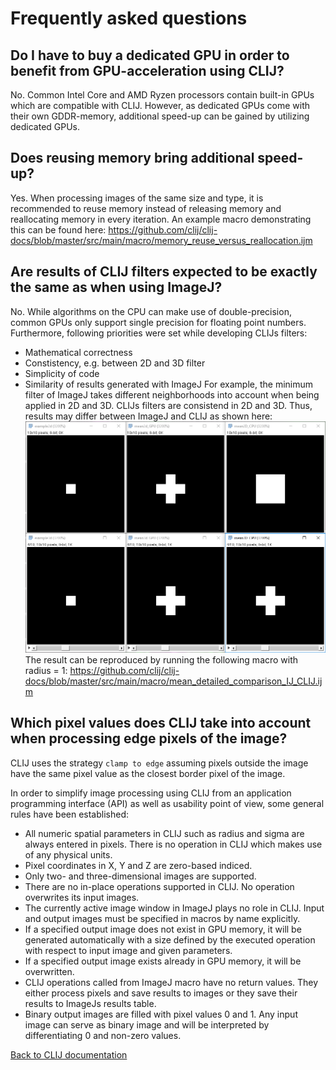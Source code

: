 # Frequently asked questions

## Do I have to buy a dedicated GPU in order to benefit from GPU-acceleration using CLIJ?
No. Common Intel Core and AMD Ryzen processors contain built-in GPUs which are compatible with CLIJ. However, as dedicated GPUs come with their own GDDR-memory, additional speed-up can be gained by utilizing dedicated GPUs.

## Does reusing memory bring additional speed-up?
Yes. When processing images of the same size and type, it is recommended to reuse memory instead of releasing memory and reallocating memory in every iteration. An example macro demonstrating this can be found here:
https://github.com/clij/clij-docs/blob/master/src/main/macro/memory_reuse_versus_reallocation.ijm

## Are results of CLIJ filters expected to be exactly the same as when using ImageJ?
No. While algorithms on the CPU can make use of double-precision, common GPUs only support single precision for floating point numbers. Furthermore, following priorities were set while developing CLIJs filters:
* Mathematical correctness
* Constistency, e.g. between 2D and 3D filter
* Simplicity of code
* Similarity of results generated with ImageJ
For example, the minimum filter of ImageJ takes different neighborhoods into account when being applied in 2D and 3D. CLIJs filters are consistend in 2D and 3D. Thus, results may differ between ImageJ and CLIJ as shown here:
![Image](images/mean_filter_comparison_r1.png)
The result can be reproduced by running the following macro with radius = 1:
https://github.com/clij/clij-docs/blob/master/src/main/macro/mean_detailed_comparison_IJ_CLIJ.ijm

## Which pixel values does CLIJ take into account when processing edge pixels of the image?
CLIJ uses the strategy `clamp to edge` assuming pixels outside the image have the same pixel value as the closest border pixel of the image.


In order to simplify image processing using CLIJ from an application programming interface (API) as well as usability point of view, some general rules have been established:
* All numeric spatial parameters in CLIJ such as radius and sigma are always entered in pixels. There is no operation in CLIJ which makes use of any physical units.
* Pixel coordinates in X, Y and Z are zero-based indiced.
* Only two- and three-dimensional images are supported.
* There are no in-place operations supported in CLIJ. No operation overwrites its input images.
* The currently active image window in ImageJ plays no role in CLIJ. Input and output images must be specified in macros by name explicitly.
* If a specified output image does not exist in GPU memory, it will be generated automatically with a size defined by the executed operation with respect to input image and given parameters.
* If a specified output image exists already in GPU memory, it will be overwritten.
* CLIJ operations called from ImageJ macro have no return values. They either process pixels and save results to images or they save their results to ImageJs results table.
* Binary output images are filled with pixel values 0 and 1. Any input image can serve as binary image and will be interpreted by differentiating 0 and non-zero values.

[Back to CLIJ documentation](https://clij.github.io/)


